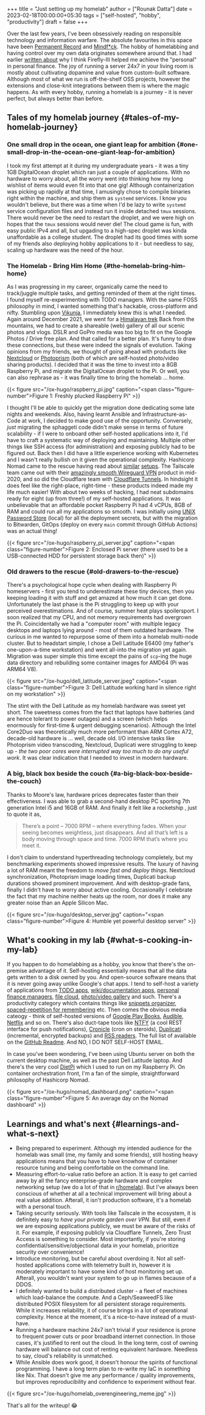 +++
title = "Just setting up my homelab"
author = ["Rounak Datta"]
date = 2023-02-18T00:00:00+05:30
tags = ["self-hosted", "hobby", "productivity"]
draft = false
+++

Over the last few years, I've been obsessively reading on responsible technology and information warfare. The absolute favourites in this space have been [Permanent Record](https://www.goodreads.com/book/show/46223297-permanent-record) and [Mindf\*ck](https://www.goodreads.com/en/book/show/52269471). The hobby of homelabbing and having control over my own data originates somewhere around that. I had earlier [written about](/posts/firefly) why I think Firefly-III helped me achieve the "personal" in personal finance. The joy of running a server 24x7 in your living room is mostly about cultivating dopamine and value from custom-built software. Although most of what we run is off-the-shelf OSS projects, however the extensions and close-knit integrations between them is where the magic happens. As with every hobby, running a homelab is a journey - it is never perfect, but always better than before.


## Tales of my homelab journey {#tales-of-my-homelab-journey}


### One small drop in the ocean, one giant leap for ambition {#one-small-drop-in-the-ocean-one-giant-leap-for-ambition}

I took my first attempt at it during my undergraduate years - it was a tiny 1GB DigitalOcean droplet which ran just a couple of applications. With no hardware to worry about, all the worry went into thinking how my long wishlist of items would even fit into that one gig! Although containerization was picking up rapidly at that time, I amusingly chose to compile binaries right within the machine, and ship them as `systemd` services. I know you wouldn't believe, but there was a time when I'd be lazy to write `systemd` service configuration files and instead run it inside detached `tmux` sessions. There would never be the need to restart the droplet, and we were high on hopes that the `tmux` sessions would never die! The cloud game is fun, with easy public IPv4 and all, but upgading to a high-spec droplet was kinda unaffordable as a college student. The droplet had its good times with some of my friends also deploying hobby applications to it - but needless to say, scaling up hardware was the need of the hour.


### The Homelab - Bring Him Home {#the-homelab-bring-him-home}

As I was progressing in my career, organically came the need to track/juggle multiple tasks, and getting reminded of them at the right times. I found myself re-experimenting with TODO managers. With the same FOSS philosophy in mind, I wanted something that's hackable, cross-platform and nifty. Stumbling upon [Vikunja](https://vikunja.io/), I immediately knew _this_ is what I needed. Again around December 2021, we went for a [Himalayan trek](/posts/himalayan-trek) Back from the mountains, we had to create a shareable (web) gallery of all our scenic photos and vlogs. DSLR and GoPro media was too big to fit on the Google Photos / Drive free plan. And that called for a better plan. It's funny to draw these connections, but these were indeed the signals of evolution. Taking opinions from my friends, we thought of going ahead with products like [Nextcloud](https://nextcloud.com/) or [Photoprism](https://www.photoprism.app/) (both of which are self-hosted photo/video sharing products). I decided that it was the time to invest into a 8GB Raspberry Pi, and migrate the DigitalOcean droplet to the Pi. Or well, you can also rephrase as - it was finally time to bring the homelab ... home.

<a id="figure--fig:HL-0"></a>

{{< figure src="/ox-hugo/raspberry_pi.jpg" caption="<span class=\"figure-number\">Figure 1: </span>Freshly plucked Raspberry Pi" >}}

I thought I'll be able to quickly get the migration done dedicating some late nights and weekends. Also, having learnt Ansible and Infrastructure-as-Code at work, I decided to make good use of the opportunity. Conversely, _just_ migrating the sphaggeti code didn't make sense in terms of future scalability - if I were to onboard other self-hosted applications into it, I'd have to craft a systematic way of deploying and maintaining. Multiple other things like SSH access (for administration) and exposing publicly had to be figured out. Back then I did have a little experience working with Kubernetes and I wasn't really bullish on it given the operational complexity. Hashicorp Nomad came to the rescue having read about [similar](https://mrkaran.dev/posts/home-server-nomad/) [setups](https://github.com/assareh/home-lab). The Tailscale team came out with their [amazingly smooth Wireguard VPN](https://tailscale.com/blog/how-tailscale-works/) product in mid-2020, and so did the Cloudflare team with [Cloudflare Tunnels](https://blog.cloudflare.com/tunnel-for-everyone/). In hindsight it does feel like the right-place, right-time - these products indeed made my life much easier! With about two weeks of hacking, I had neat subdomains ready for eight (up from three!) of my self-hosted applications. It was unbelievable that an affordable pocket Raspberry Pi had 4 vCPUs, 8GB of RAM and could run all my applications so smooth. I was initially using [UNIX Password Store](https://www.passwordstore.org/) (local) for all the deployment secrets, but with the migration to Bitwarden, GitOps (deploy on every `main` commit through GitHub Actions) was an actual thing!

<a id="figure--fig:HL-1"></a>

{{< figure src="/ox-hugo/raspberry_pi_server.jpg" caption="<span class=\"figure-number\">Figure 2: </span>Enclosed Pi server (there used to be a USB-connected HDD for persistent storage back then)" >}}


### Old drawers to the rescue {#old-drawers-to-the-rescue}

There's a psychological hope cycle when dealing with Raspberry Pi homeservers - first you tend to underestimate these tiny devices, then you keeping loading it with stuff and get amazed at how much it can get done. Unfortunately the last phase is the Pi struggling to keep up with your perceived overestimations. And of course, summer heat plays spoilersport. I soon realized that my CPU, and not memory requirements had overgrown the Pi. Coincidentally we had a "computer room" with multiple legacy desktops and laptops lying around - most of them outdated hardware. The curious in me wanted to repurpose some of them into a homelab multi-node cluster. But to headstart simple, I chose a Dell Latitude E6400 (my father's one-upon-a-time workstation) and went all-into the migration yet again. Migration was super simple this time except the pains of `scp`-ing the huge data directory and rebuilding some container images for AMD64 (Pi was ARM64 V8).

<a id="figure--fig:HL-2"></a>

{{< figure src="/ox-hugo/dell_latitude_server.jpeg" caption="<span class=\"figure-number\">Figure 3: </span>Dell Latitude working hard in silence right on my workstation" >}}

The stint with the Dell Latitude as my homelab hardware was sweet yet short. The sweetness comes from the fact that laptops have batteries (and are hence tolerant to power outages) and a screen (which helps enormously for first-time &amp; urgent debugging scenarios). Although the Intel Core2Duo was theoretically much more performant than ARM Cortex A72, decade-old hardware is ... well, decade old. I/O intensive tasks like Photoprism video transcoding, Nextcloud, Duplicati were struggling to keep up - _the two poor cores were interrupted way too much to do any useful work_. It was clear indication that I needed to invest in modern hardware.


### A big, black box beside the couch {#a-big-black-box-beside-the-couch}

Thanks to Moore's law, hardware prices deprecates faster than their effectiveness. I was able to grab a second-hand desktop PC sporting 7th generation Intel i5 and 16GB of RAM. And finally it felt like a rocketship , just to quote it as,

> There’s a point – 7000 RPM – where everything fades. When your seeing becomes weightless, just disappears. And all that’s left is a body moving through space and time. 7000 RPM that’s where you meet it.

I don't claim to understand hyperthreading technology completely, but my benchmarking experiments showed impressive results. The luxury of having a lot of RAM meant the freedom to _move fast and deploy things_. Nextcloud synchronization, Photoprism image loading times, Duplicati backup durations showed prominent improvement. And with desktop-grade fans, finally I didn't have to worry about active cooling. Occasionally I celebrate the fact that my machine neither heats up the room, nor does it make any greater noise than an Apple Silicon Mac.

<a id="figure--fig:HL-3"></a>

{{< figure src="/ox-hugo/desktop_server.jpg" caption="<span class=\"figure-number\">Figure 4: </span>Humble yet powerful desktop server" >}}


## What's cooking in my lab {#what-s-cooking-in-my-lab}

If you happen to do homelabbing as a hobby, you know that there's the on-premise advantage of it. Self-hosting essentially means that all the data gets written to a disk owned by you. And open-source software means that it is never going away unlike Google's chat apps. I tend to self-host a variety of applications from [TODO apps](https://kolaente.dev/vikunja), [wiki/documentation apps](https://github.com/BookStackApp/BookStack), [personal finance managers](https://github.com/firefly-iii/firefly-iii), [file cloud](https://github.com/nextcloud), [photo/video gallery](https://github.com/immich-app/immich) and such. There's a productivity category which contains things like [snippets organizer](https://github.com/MohamedElashri/Snibox), [spaced-repetition for remembering](https://github.com/memoetapp/memoet) etc. Then comes the obvious media cateogy - think of self-hosted versions of [Google Play Books](https://github.com/Kareadita/Kavita), [Audible](https://github.com/advplyr/audiobookshelf), [Netflix](https://github.com/jellyfin/jellyfin) and so on. There's also duct-tape tools like [NTFY](https://github.com/binwiederhier/ntfy) (a cool REST interface for push notifications), [Cronicle](https://github.com/jhuckaby/Cronicle) (cron on steroids), [Duplicati](https://github.com/duplicati/duplicati) (incremental, encrypted backups) and [RSS readers](https://github.com/miniflux/v2). The full list of available on the [GitHub Readme](https://github.com/rounakdatta/homelab.setup#list-of-self-hosted-applications). And NO, I DO NOT SELF-HOST EMAIL.

In case you've been wondering, I've been using Ubuntu server on both the current desktop machine, as well as the past Dell Latitude laptop. And there's the very cool [DietPi](https://dietpi.com/) which I used to run on my Raspberry Pi. On container orchestration front, I'm a fan of the simple, straightforward philosophy of Hashicorp Nomad.

<a id="figure--fig:HL-4"></a>

{{< figure src="/ox-hugo/nomad_dashboard.png" caption="<span class=\"figure-number\">Figure 5: </span>An average day on the Nomad dashboard" >}}


## Learnings and what's next {#learnings-and-what-s-next}

-   Being prepared to experiment. Although my intended audience for the homelab was small (me, my family and some friends), still hosting heavy applications means that you have to have knowhow of container resource tuning and being comfortable on the command line.
-   Measuring effort-to-value ratio before an action. It is easy to get carried away by all the fancy enterprise-grade hardware and complex networking setup (we do a lot of that in [r/homelab](https://www.reddit.com/r/homelab/)). But I've always been conscious of whether at all a technical improvement will bring about a real value addition. Afterall, it isn't production software, it's a homelab with a personal touch.
-   Taking security seriously. With tools like Tailscale in the ecosystem, it is definitely easy to _have your private garden over VPN_. But still, even if we are exposing applications publicly, we must be aware of the risks of it. For example, if exposing publicly via Cloudflare Tunnels, Zero Trust Access is something to consider. Most importantly, if you're storing confidential/sensitive/objectional data in your homelab, prioritize security over convenience!
-   Introduce monitoring, but be careful about overdoing it. Not all self-hosted applications come with telemetry built in, however it is moderately important to have some kind of host monitoring set up. Afterall, you wouldn't want your system to go up in flames because of a DDOS.
-   I definitely wanted to build a distributed cluster - a fleet of machines which load-balance the compute. And a Ceph/SeaweedFS like distributed POSIX filesystem for all persistent storage requirements. While it increases reliability, it of course brings in a lot of operational complexity. Hence at the moment, it's a nice-to-have instead of a must-have.
-   Running a hardware machine 24x7 isn't trivial if your residence is prone to frequent power cuts or poor broadband internet connection. In those cases, it's justified to rent out the cloud. In the long term, cost of owning hardware will balance out cost of renting equivalent hardware. Needless to say, cloud's reliability is unmatched.
-   While Ansible does work good, it doesn't honour the spirits of functional programming. I have a long term plan to re-write my IaC in something like Nix. That doesn't give me any performance / quality improvements, but improves reproducibility and confidence to experiment without fear.

<a id="figure--fig:HL-5"></a>

{{< figure src="/ox-hugo/homelab_overengineering_meme.jpg" >}}

That's all for the writeup! 😂
